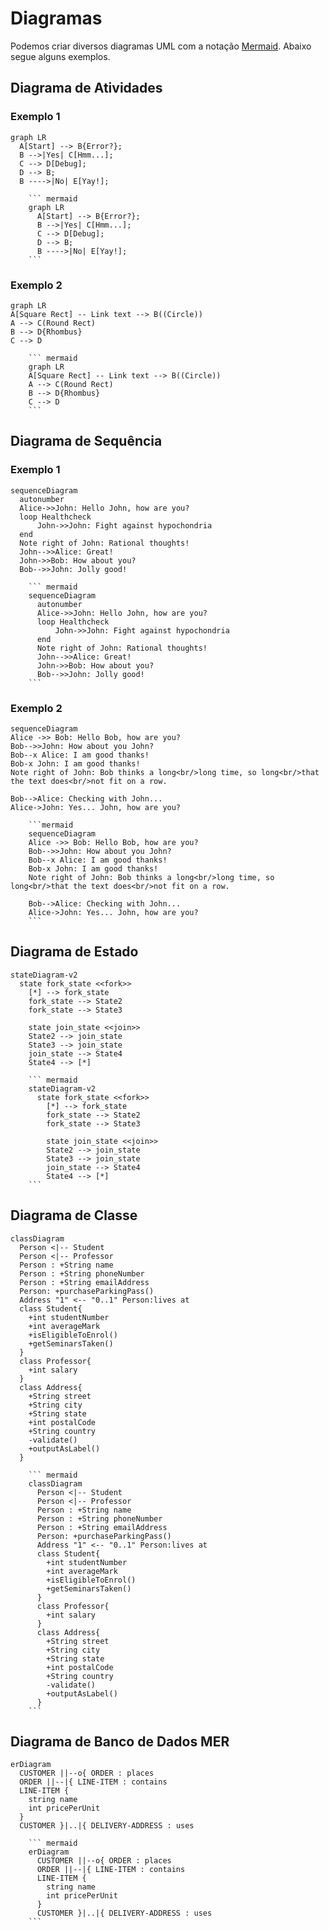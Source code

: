 # Diagramas

Podemos criar diversos diagramas UML com a notação [Mermaid](https://mermaidjs.github.io/). Abaixo segue alguns exemplos.


## Diagrama de Atividades

### Exemplo 1

``` mermaid
graph LR
  A[Start] --> B{Error?};
  B -->|Yes| C[Hmm...];
  C --> D[Debug];
  D --> B;
  B ---->|No| E[Yay!];
```

```
    ``` mermaid
    graph LR
      A[Start] --> B{Error?};
      B -->|Yes| C[Hmm...];
      C --> D[Debug];
      D --> B;
      B ---->|No| E[Yay!];
    ```
```

### Exemplo 2

``` mermaid
graph LR
A[Square Rect] -- Link text --> B((Circle))
A --> C(Round Rect)
B --> D{Rhombus}
C --> D
```

```
    ``` mermaid
    graph LR
    A[Square Rect] -- Link text --> B((Circle))
    A --> C(Round Rect)
    B --> D{Rhombus}
    C --> D
    ```
```


## Diagrama de Sequência

### Exemplo 1

``` mermaid
sequenceDiagram
  autonumber
  Alice->>John: Hello John, how are you?
  loop Healthcheck
      John->>John: Fight against hypochondria
  end
  Note right of John: Rational thoughts!
  John-->>Alice: Great!
  John->>Bob: How about you?
  Bob-->>John: Jolly good!
```

```
    ``` mermaid
    sequenceDiagram
      autonumber
      Alice->>John: Hello John, how are you?
      loop Healthcheck
          John->>John: Fight against hypochondria
      end
      Note right of John: Rational thoughts!
      John-->>Alice: Great!
      John->>Bob: How about you?
      Bob-->>John: Jolly good!
    ```
```

### Exemplo 2

```mermaid
sequenceDiagram
Alice ->> Bob: Hello Bob, how are you?
Bob-->>John: How about you John?
Bob--x Alice: I am good thanks!
Bob-x John: I am good thanks!
Note right of John: Bob thinks a long<br/>long time, so long<br/>that the text does<br/>not fit on a row.

Bob-->Alice: Checking with John...
Alice->John: Yes... John, how are you?
```

```
    ```mermaid
    sequenceDiagram
    Alice ->> Bob: Hello Bob, how are you?
    Bob-->>John: How about you John?
    Bob--x Alice: I am good thanks!
    Bob-x John: I am good thanks!
    Note right of John: Bob thinks a long<br/>long time, so long<br/>that the text does<br/>not fit on a row.
    
    Bob-->Alice: Checking with John...
    Alice->John: Yes... John, how are you?
    ```
```


## Diagrama de Estado


``` mermaid
stateDiagram-v2
  state fork_state <<fork>>
    [*] --> fork_state
    fork_state --> State2
    fork_state --> State3

    state join_state <<join>>
    State2 --> join_state
    State3 --> join_state
    join_state --> State4
    State4 --> [*]
```

```
    ``` mermaid
    stateDiagram-v2
      state fork_state <<fork>>
        [*] --> fork_state
        fork_state --> State2
        fork_state --> State3
    
        state join_state <<join>>
        State2 --> join_state
        State3 --> join_state
        join_state --> State4
        State4 --> [*]
    ```
```


## Diagrama de Classe

``` mermaid
classDiagram
  Person <|-- Student
  Person <|-- Professor
  Person : +String name
  Person : +String phoneNumber
  Person : +String emailAddress
  Person: +purchaseParkingPass()
  Address "1" <-- "0..1" Person:lives at
  class Student{
    +int studentNumber
    +int averageMark
    +isEligibleToEnrol()
    +getSeminarsTaken()
  }
  class Professor{
    +int salary
  }
  class Address{
    +String street
    +String city
    +String state
    +int postalCode
    +String country
    -validate()
    +outputAsLabel()  
  }
```

```
    ``` mermaid
    classDiagram
      Person <|-- Student
      Person <|-- Professor
      Person : +String name
      Person : +String phoneNumber
      Person : +String emailAddress
      Person: +purchaseParkingPass()
      Address "1" <-- "0..1" Person:lives at
      class Student{
        +int studentNumber
        +int averageMark
        +isEligibleToEnrol()
        +getSeminarsTaken()
      }
      class Professor{
        +int salary
      }
      class Address{
        +String street
        +String city
        +String state
        +int postalCode
        +String country
        -validate()
        +outputAsLabel()  
      }
    ```
```


## Diagrama de Banco de Dados MER

``` mermaid
erDiagram
  CUSTOMER ||--o{ ORDER : places
  ORDER ||--|{ LINE-ITEM : contains
  LINE-ITEM {
    string name
    int pricePerUnit
  }
  CUSTOMER }|..|{ DELIVERY-ADDRESS : uses
```

```
    ``` mermaid
    erDiagram
      CUSTOMER ||--o{ ORDER : places
      ORDER ||--|{ LINE-ITEM : contains
      LINE-ITEM {
        string name
        int pricePerUnit
      }
      CUSTOMER }|..|{ DELIVERY-ADDRESS : uses
    ```
```